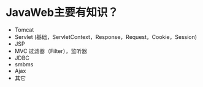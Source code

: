# JavaWeb主要有知识？

- Tomcat
- Servlet (基础，ServletContext，Response，Request，Cookie，Session)
- JSP
- MVC 过滤器（Filter），监听器
- JDBC
- smbms
- Ajax
- 其它